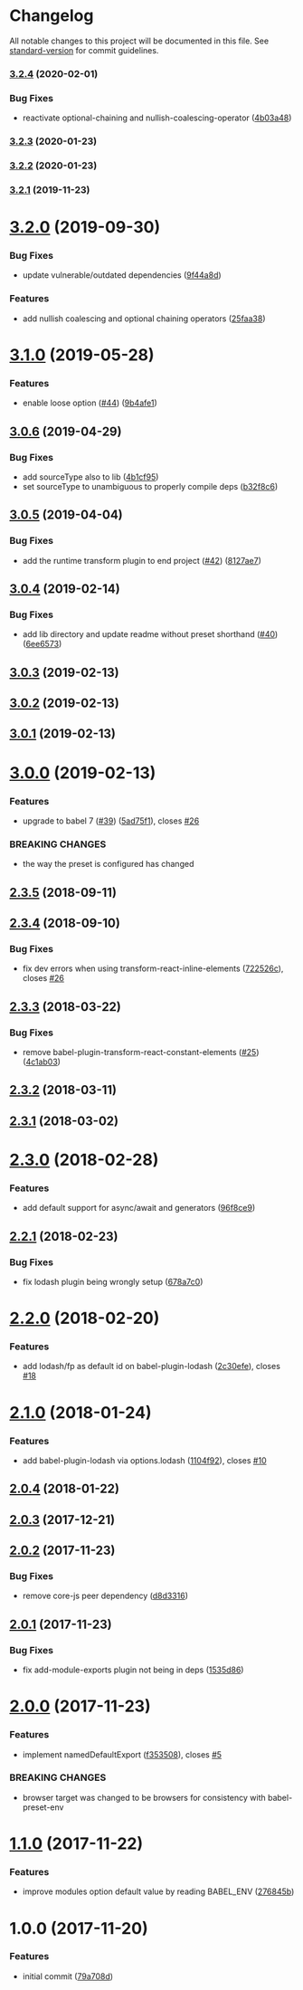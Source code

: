 # Changelog

All notable changes to this project will be documented in this file. See [standard-version](https://github.com/conventional-changelog/standard-version) for commit guidelines.

### [3.2.4](https://github.com/moxystudio/babel-preset/compare/v3.2.3...v3.2.4) (2020-02-01)


### Bug Fixes

* reactivate optional-chaining and nullish-coalescing-operator ([4b03a48](https://github.com/moxystudio/babel-preset/commit/4b03a4820b68e9c7ea9224b22b3c885a14c27e66))

### [3.2.3](https://github.com/moxystudio/babel-preset/compare/v3.2.2...v3.2.3) (2020-01-23)

### [3.2.2](https://github.com/moxystudio/babel-preset/compare/v3.2.1...v3.2.2) (2020-01-23)

### [3.2.1](https://github.com/moxystudio/babel-preset/compare/v3.2.0...v3.2.1) (2019-11-23)

<a name="3.2.0"></a>
# [3.2.0](https://github.com/moxystudio/babel-preset/compare/v3.1.0...v3.2.0) (2019-09-30)


### Bug Fixes

* update vulnerable/outdated dependencies ([9f44a8d](https://github.com/moxystudio/babel-preset/commit/9f44a8d))


### Features

* add nullish coalescing and optional chaining operators ([25faa38](https://github.com/moxystudio/babel-preset/commit/25faa38))



<a name="3.1.0"></a>
# [3.1.0](https://github.com/moxystudio/babel-preset/compare/v3.0.6...v3.1.0) (2019-05-28)


### Features

* enable loose option ([#44](https://github.com/moxystudio/babel-preset/issues/44)) ([9b4afe1](https://github.com/moxystudio/babel-preset/commit/9b4afe1))



<a name="3.0.6"></a>
## [3.0.6](https://github.com/moxystudio/babel-preset/compare/v3.0.5...v3.0.6) (2019-04-29)


### Bug Fixes

* add sourceType also to lib ([4b1cf95](https://github.com/moxystudio/babel-preset/commit/4b1cf95))
* set sourceType to unambiguous to properly compile deps ([b32f8c6](https://github.com/moxystudio/babel-preset/commit/b32f8c6))



<a name="3.0.5"></a>
## [3.0.5](https://github.com/moxystudio/babel-preset/compare/v3.0.4...v3.0.5) (2019-04-04)


### Bug Fixes

* add the runtime transform plugin to end project ([#42](https://github.com/moxystudio/babel-preset/issues/42)) ([8127ae7](https://github.com/moxystudio/babel-preset/commit/8127ae7))



<a name="3.0.4"></a>
## [3.0.4](https://github.com/moxystudio/babel-preset/compare/v3.0.3...v3.0.4) (2019-02-14)


### Bug Fixes

* add lib directory and update readme without preset shorthand ([#40](https://github.com/moxystudio/babel-preset/issues/40)) ([6ee6573](https://github.com/moxystudio/babel-preset/commit/6ee6573))



<a name="3.0.3"></a>
## [3.0.3](https://github.com/moxystudio/babel-preset/compare/v3.0.2...v3.0.3) (2019-02-13)



<a name="3.0.2"></a>
## [3.0.2](https://github.com/moxystudio/babel-preset/compare/v3.0.1...v3.0.2) (2019-02-13)



<a name="3.0.1"></a>
## [3.0.1](https://github.com/moxystudio/babel-preset/compare/v3.0.0...v3.0.1) (2019-02-13)



<a name="3.0.0"></a>
# [3.0.0](https://github.com/moxystudio/babel-preset/compare/v2.3.5...v3.0.0) (2019-02-13)


### Features

* upgrade to babel 7 ([#39](https://github.com/moxystudio/babel-preset/issues/39)) ([5ad75f1](https://github.com/moxystudio/babel-preset/commit/5ad75f1)), closes [#26](https://github.com/moxystudio/babel-preset/issues/26)


### BREAKING CHANGES

* the way the preset is configured has changed



<a name="2.3.5"></a>
## [2.3.5](https://github.com/moxystudio/babel-preset/compare/v2.3.4...v2.3.5) (2018-09-11)



<a name="2.3.4"></a>
## [2.3.4](https://github.com/moxystudio/babel-preset/compare/v2.3.3...v2.3.4) (2018-09-10)


### Bug Fixes

* fix dev errors when using transform-react-inline-elements ([722526c](https://github.com/moxystudio/babel-preset/commit/722526c)), closes [#26](https://github.com/moxystudio/babel-preset/issues/26)



<a name="2.3.3"></a>
## [2.3.3](https://github.com/moxystudio/babel-preset/compare/v2.3.2...v2.3.3) (2018-03-22)


### Bug Fixes

* remove babel-plugin-transform-react-constant-elements ([#25](https://github.com/moxystudio/babel-preset/issues/25)) ([4c1ab03](https://github.com/moxystudio/babel-preset/commit/4c1ab03))



<a name="2.3.2"></a>
## [2.3.2](https://github.com/moxystudio/babel-preset/compare/v2.3.1...v2.3.2) (2018-03-11)



<a name="2.3.1"></a>
## [2.3.1](https://github.com/moxystudio/babel-preset/compare/v2.3.0...v2.3.1) (2018-03-02)



<a name="2.3.0"></a>
# [2.3.0](https://github.com/moxystudio/babel-preset/compare/v2.2.1...v2.3.0) (2018-02-28)


### Features

* add default support for async/await and generators ([96f8ce9](https://github.com/moxystudio/babel-preset/commit/96f8ce9))



<a name="2.2.1"></a>
## [2.2.1](https://github.com/moxystudio/babel-preset/compare/v2.2.0...v2.2.1) (2018-02-23)


### Bug Fixes

* fix lodash plugin being wrongly setup ([678a7c0](https://github.com/moxystudio/babel-preset/commit/678a7c0))



<a name="2.2.0"></a>
# [2.2.0](https://github.com/moxystudio/babel-preset/compare/v2.1.0...v2.2.0) (2018-02-20)


### Features

* add lodash/fp as default id on babel-plugin-lodash ([2c30efe](https://github.com/moxystudio/babel-preset/commit/2c30efe)), closes [#18](https://github.com/moxystudio/babel-preset/issues/18)



<a name="2.1.0"></a>
# [2.1.0](https://github.com/moxystudio/babel-preset/compare/v2.0.4...v2.1.0) (2018-01-24)


### Features

* add babel-plugin-lodash via options.lodash ([1104f92](https://github.com/moxystudio/babel-preset/commit/1104f92)), closes [#10](https://github.com/moxystudio/babel-preset/issues/10)



<a name="2.0.4"></a>
## [2.0.4](https://github.com/moxystudio/babel-preset/compare/v2.0.3...v2.0.4) (2018-01-22)



<a name="2.0.3"></a>
## [2.0.3](https://github.com/moxystudio/babel-preset/compare/v2.0.2...v2.0.3) (2017-12-21)



<a name="2.0.2"></a>
## [2.0.2](https://github.com/moxystudio/babel-preset/compare/v2.0.1...v2.0.2) (2017-11-23)


### Bug Fixes

* remove core-js peer dependency ([d8d3316](https://github.com/moxystudio/babel-preset/commit/d8d3316))



<a name="2.0.1"></a>
## [2.0.1](https://github.com/moxystudio/babel-preset/compare/v2.0.0...v2.0.1) (2017-11-23)


### Bug Fixes

* fix add-module-exports plugin not being in deps ([1535d86](https://github.com/moxystudio/babel-preset/commit/1535d86))



<a name="2.0.0"></a>
# [2.0.0](https://github.com/moxystudio/babel-preset/compare/v1.1.0...v2.0.0) (2017-11-23)


### Features

* implement namedDefaultExport ([f353508](https://github.com/moxystudio/babel-preset/commit/f353508)), closes [#5](https://github.com/moxystudio/babel-preset/issues/5)


### BREAKING CHANGES

* browser target was changed to be browsers for consistency with babel-preset-env



<a name="1.1.0"></a>
# [1.1.0](https://github.com/moxystudio/babel-preset/compare/v1.0.0...v1.1.0) (2017-11-22)


### Features

* improve modules option default value by reading BABEL_ENV ([276845b](https://github.com/moxystudio/babel-preset/commit/276845b))



<a name="1.0.0"></a>
# 1.0.0 (2017-11-20)


### Features

* initial commit ([79a708d](https://github.com/moxystudio/babel-preset/commit/79a708d))
